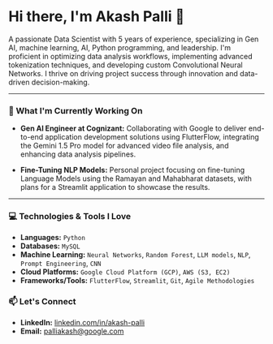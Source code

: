 # Hi there, I'm Akash Palli 👋

<p align="left">
A passionate Data Scientist with 5 years of experience, specializing in Gen AI, machine learning, AI, Python programming, and leadership. I'm proficient in optimizing data analysis workflows, implementing advanced tokenization techniques, and developing custom Convolutional Neural Networks. I thrive on driving project success through innovation and data-driven decision-making.
</p>

---

### 🚀 What I'm Currently Working On

-   **Gen AI Engineer at Cognizant:** Collaborating with Google to deliver end-to-end application development solutions using FlutterFlow, integrating the Gemini 1.5 Pro model for advanced video file analysis, and enhancing data analysis pipelines.

-   **Fine-Tuning NLP Models:** Personal project focusing on fine-tuning Language Models using the Ramayan and Mahabharat datasets, with plans for a Streamlit application to showcase the results.

---

### 💻 Technologies & Tools I Love

-   **Languages:** `Python`
-   **Databases:** `MySQL`
-   **Machine Learning:** `Neural Networks`, `Random Forest`, `LLM models`, `NLP`, `Prompt Engineering`, `CNN`
-   **Cloud Platforms:** `Google Cloud Platform (GCP)`, `AWS (S3, EC2)`
-   **Frameworks/Tools:** `FlutterFlow`, `Streamlit`, `Git`, `Agile Methodologies`


### 📫 Let's Connect

-   **LinkedIn:** [linkedin.com/in/akash-palli](https://linkedin.com/in/akash-palli-a6580b11a/)
-   **Email:** [palliakash@google.com](mailto:palliakash@google.com)
